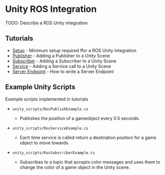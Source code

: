 # Unity ROS Integration

TODO: Describe a ROS Unity integration

## Tutorials
- [Setup](setup.md) - Minimum setup required ffor a ROS Unity integration
- [Publisher](publisher.md) - Adding a Publisher to a Unity Scene
- [Subscriber](subscriber.md) - Adding a Subscriber to a Unity Scene
- [Service](service.md) - Adding a Service call to a Unity Scene
- [Server Endpoint](server_endpoint.md) - How to write a Server Endpoint

## Example Unity Scripts

Example scripts implemented in tutorials

- `unity_scripts/RosPublishExample.cs`
	- Publishes the position of a gameobject every 0.5 seconds.

- `unity_scripts/RosServiceExample.cs`
	- Each time service is called return a destination position for a game object to move towards.

- `unity_scripts/RosSubscriberExample.cs`
	- Subscribes to a topic that accepts color messages and uses them to change the color of a game object in the Unity scene.
